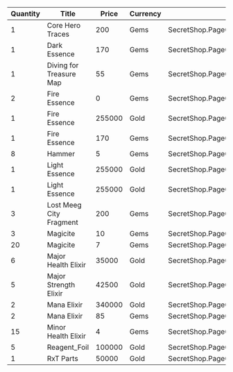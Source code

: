 | Quantity | Title | Price | Currency |  Dev Name |
| -------- | ----- | ----- | -------- |  -------- |
| 1 | Core Hero Traces | 200 | Gems | SecretShop.Page02.UnderworldTrader.09 |
| 1 | Dark Essence | 170 | Gems | SecretShop.Page02.Reagent.19 |
| 1 | Diving for Treasure Map | 55 | Gems | SecretShop.Page02.TreasureMap.01 |
| 2 | Fire Essence | 0 | Gems | SecretShop.Page02.Free.12 |
| 1 | Fire Essence | 255000 | Gold | SecretShop.Page02.Reagent.06 |
| 1 | Fire Essence | 170 | Gems | SecretShop.Page02.Reagent.21 |
| 8 | Hammer | 5 | Gems | SecretShop.Page02.Misc.08 |
| 1 | Light Essence | 255000 | Gold | SecretShop.Page02.Reagent.08 |
| 1 | Light Essence | 255000 | Gold | SecretShop.Page02.Shard.03 |
| 3 | Lost Meeg City Fragment | 200 | Gems | SecretShop.Page02.UnderworldTrader.26 |
| 3 | Magicite | 10 | Gems | SecretShop.Page02.Ore.02 |
| 20 | Magicite | 7 | Gems | SecretShop.Page02.UnderworldTrader.01 |
| 6 | Major Health Elixir | 35000 | Gold | SecretShop.Page02.UnderworldTraderGold.02 |
| 5 | Major Strength Elixir | 42500 | Gold | SecretShop.Page02.Elixir.04 |
| 2 | Mana Elixir | 340000 | Gold | SecretShop.Page02.Elixir.03 |
| 2 | Mana Elixir | 85 | Gems | SecretShop.Page02.Elixir.08 |
| 15 | Minor Health Elixir | 4 | Gems | SecretShop.Page02.UnderworldTrader.04 |
| 5 | Reagent_Foil | 100000 | Gold | SecretShop.Page02.CharShard.07 |
| 1 | RxT Parts | 50000 | Gold | SecretShop.Page02.Misc.09 |
